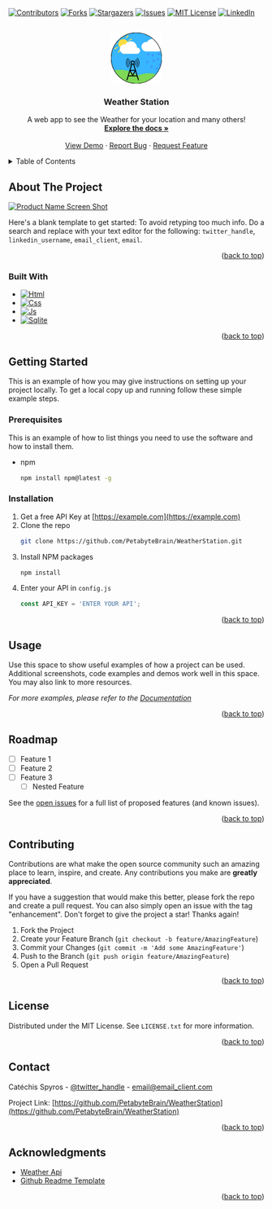 <!-- Improved compatibility of back to top link: See: https://github.com/othneildrew/Best-README-Template/pull/73 -->
<a id="readme-top"></a>
<!--
*** Thanks for checking out the Best-README-Template. If you have a suggestion
*** that would make this better, please fork the repo and create a pull request
*** or simply open an issue with the tag "enhancement".
*** Don't forget to give the project a star!
*** Thanks again! Now go create something AMAZING! :D
-->



<!-- PROJECT SHIELDS -->
<!--
*** I'm using markdown "reference style" links for readability.
*** Reference links are enclosed in brackets [ ] instead of parentheses ( ).
*** See the bottom of this document for the declaration of the reference variables
*** for contributors-url, forks-url, etc. This is an optional, concise syntax you may use.
*** https://www.markdownguide.org/basic-syntax/#reference-style-links
-->
[![Contributors][contributors-shield]][contributors-url]
[![Forks][forks-shield]][forks-url]
[![Stargazers][stars-shield]][stars-url]
[![Issues][issues-shield]][issues-url]
[![MIT License][license-shield]][license-url]
[![LinkedIn][linkedin-shield]][linkedin-url]



<!-- PROJECT LOGO -->
<br />
<div align="center">
  <a href="https://github.com/PetabyteBrain/WeatherStation">
    <img src="images/logo.png" alt="Logo" width="100" height="100">
  </a>

  <h3 align="center">Weather Station</h3>

  <p align="center">
    A web app to see the Weather for your location and many others!
    <br />
    <a href="https://github.com/PetabyteBrain/WeatherStation"><strong>Explore the docs »</strong></a>
    <br />
    <br />
    <a href="https://github.com/PetabyteBrain/WeatherStation">View Demo</a>
    ·
    <a href="https://github.com/PetabyteBrain/WeatherStation/issues/new?labels=bug&template=bug-report---.md">Report Bug</a>
    ·
    <a href="https://github.com/PetabyteBrain/WeatherStation/issues/new?labels=enhancement&template=feature-request---.md">Request Feature</a>
  </p>
</div>


<!-- TABLE OF CONTENTS -->
<details>
  <summary>Table of Contents</summary>
  <ol>
    <li>
      <a href="#about-the-project">About The Project</a>
      <ul>
        <li><a href="#built-with">Built With</a></li>
      </ul>
    </li>
    <li>
      <a href="#getting-started">Getting Started</a>
      <ul>
        <li><a href="#prerequisites">Prerequisites</a></li>
        <li><a href="#installation">Installation</a></li>
      </ul>
    </li>
    <li><a href="#usage">Usage</a></li>
    <li><a href="#roadmap">Roadmap</a></li>
    <li><a href="#contributing">Contributing</a></li>
    <li><a href="#license">License</a></li>
    <li><a href="#contact">Contact</a></li>
    <li><a href="#acknowledgments">Acknowledgments</a></li>
  </ol>
</details>



<!-- ABOUT THE PROJECT -->
## About The Project

[![Product Name Screen Shot][product-screenshot]](https://example.com)

Here's a blank template to get started: To avoid retyping too much info. Do a search and replace with your text editor for the following: `twitter_handle`, `linkedin_username`, `email_client`, `email`.

<p align="right">(<a href="#readme-top">back to top</a>)</p>



### Built With

* [![Html][Html.Html]][Html-url]
* [![Css][Css.css]][Css-url]
* [![Js][Js.js]][Js-url]
* [![Sqlite][Sqlite.sql]][Sqlite-url]

<p align="right">(<a href="#readme-top">back to top</a>)</p>



<!-- GETTING STARTED -->
## Getting Started

This is an example of how you may give instructions on setting up your project locally.
To get a local copy up and running follow these simple example steps.

### Prerequisites

This is an example of how to list things you need to use the software and how to install them.
* npm
  ```sh
  npm install npm@latest -g
  ```

### Installation

1. Get a free API Key at [https://example.com](https://example.com)
2. Clone the repo
   ```sh
   git clone https://github.com/PetabyteBrain/WeatherStation.git
   ```
3. Install NPM packages
   ```sh
   npm install
   ```
4. Enter your API in `config.js`
   ```js
   const API_KEY = 'ENTER YOUR API';
   ```

<p align="right">(<a href="#readme-top">back to top</a>)</p>



<!-- USAGE EXAMPLES -->
## Usage

Use this space to show useful examples of how a project can be used. Additional screenshots, code examples and demos work well in this space. You may also link to more resources.

_For more examples, please refer to the [Documentation](https://example.com)_

<p align="right">(<a href="#readme-top">back to top</a>)</p>



<!-- ROADMAP -->
## Roadmap

- [ ] Feature 1
- [ ] Feature 2
- [ ] Feature 3
    - [ ] Nested Feature

See the [open issues](https://github.com/PetabyteBrain/WeatherStation/issues) for a full list of proposed features (and known issues).

<p align="right">(<a href="#readme-top">back to top</a>)</p>



<!-- CONTRIBUTING -->
## Contributing

Contributions are what make the open source community such an amazing place to learn, inspire, and create. Any contributions you make are **greatly appreciated**.

If you have a suggestion that would make this better, please fork the repo and create a pull request. You can also simply open an issue with the tag "enhancement".
Don't forget to give the project a star! Thanks again!

1. Fork the Project
2. Create your Feature Branch (`git checkout -b feature/AmazingFeature`)
3. Commit your Changes (`git commit -m 'Add some AmazingFeature'`)
4. Push to the Branch (`git push origin feature/AmazingFeature`)
5. Open a Pull Request

<p align="right">(<a href="#readme-top">back to top</a>)</p>



<!-- LICENSE -->
## License

Distributed under the MIT License. See `LICENSE.txt` for more information.

<p align="right">(<a href="#readme-top">back to top</a>)</p>



<!-- CONTACT -->
## Contact

Catéchis Spyros - [@twitter_handle](https://twitter.com/twitter_handle) - email@email_client.com

Project Link: [https://github.com/PetabyteBrain/WeatherStation](https://github.com/PetabyteBrain/WeatherStation)

<p align="right">(<a href="#readme-top">back to top</a>)</p>



<!-- ACKNOWLEDGMENTS -->
## Acknowledgments

* [Weather Api](https://www.visualcrossing.com/weather-api)
* [Github Readme Template](https://github.com/othneildrew/Best-README-Template)

<p align="right">(<a href="#readme-top">back to top</a>)</p>



<!-- MARKDOWN LINKS & IMAGES -->
<!-- https://www.markdownguide.org/basic-syntax/#reference-style-links -->
[contributors-shield]: https://img.shields.io/github/contributors/PetabyteBrain/WeatherStation.svg?style=for-the-badge
[contributors-url]: https://github.com/PetabyteBrain/WeatherStation/graphs/contributors
[forks-shield]: https://img.shields.io/github/forks/PetabyteBrain/WeatherStation.svg?style=for-the-badge
[forks-url]: https://github.com/PetabyteBrain/WeatherStation/network/members
[stars-shield]: https://img.shields.io/github/stars/PetabyteBrain/WeatherStation.svg?style=for-the-badge
[stars-url]: https://github.com/PetabyteBrain/WeatherStation/stargazers
[issues-shield]: https://img.shields.io/github/issues/PetabyteBrain/WeatherStation.svg?style=for-the-badge
[issues-url]: https://github.com/PetabyteBrain/WeatherStation/issues
[license-shield]: https://img.shields.io/github/license/PetabyteBrain/WeatherStation.svg?style=for-the-badge
[license-url]: https://github.com/PetabyteBrain/WeatherStation/blob/master/LICENSE.txt
[linkedin-shield]: https://img.shields.io/badge/-LinkedIn-black.svg?style=for-the-badge&logo=linkedin&colorB=555
[linkedin-url]: https://linkedin.com/in/linkedin_username
[product-screenshot]: images/screenshot.png
[Html.html]: https://img.shields.io/badge/HTML5-E34F26?style=for-the-badge&logo=html5&logoColor=white
[Html-url]: https://www.w3schools.com/howto/howto_make_a_website.asp
[Css.css]: https://img.shields.io/badge/CSS3-1572B6?style=for-the-badge&logo=css3&logoColor=white
[Css-url]: https://www.w3schools.com/css/css_website_layout.asp
[Js.js]: https://img.shields.io/badge/JavaScript-F7DF1E?style=for-the-badge&logo=javascript&logoColor=black
[Js-url]: https://www.w3schools.com/js/
[Sqlite.sql]: https://img.shields.io/badge/Sqlite-003B57?style=for-the-badge&logo=sqlite&logoColor=white
[Sqlite-url]: https://www.sqlite.org/